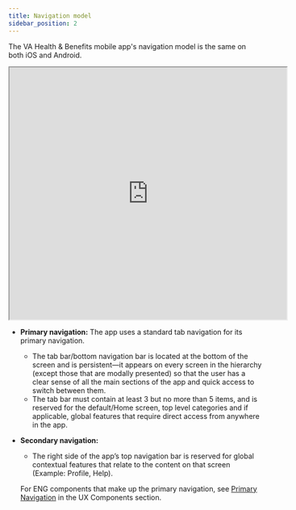```yaml
---
title: Navigation model
sidebar_position: 2
---
```

The VA Health & Benefits mobile app's navigation model is the same on both iOS and Android.

<iframe width="550" height = "500" alt="image of mobile app screen depicting tab bar, top bar with icon]" src="https://www.figma.com/embed?embed_host=share&url=https%3A%2F%2Fwww.figma.com%2Ffile%2Fcdp7Be4UdYesq9fXeqaOgt%2FVAMobile-Navigation2.0-ScreenTemplates-Shipped%25F0%259F%259A%25A2%3Fnode-id%3D618%253A2662%26t%3D5UziMU7XqCBMFsno-1" allowfullscreen></iframe>

* **Primary navigation:** The  app uses a standard tab navigation for its primary navigation.
  * The tab bar/bottom navigation bar is located at the bottom of the screen and is persistent—it appears on every screen in the hierarchy (except those that are modally presented) so that the user has a clear sense of all the main sections of the app and quick access to switch between them.
  * The tab bar must contain at least 3 but no more than 5 items, and is reserved for the default/Home screen, top level categories and if applicable, global features that require direct access from anywhere in the app.
* **Secondary navigation:**
  * The right side of the app’s top navigation bar is reserved for global contextual features that relate to the content on that screen (Example: Profile, Help).

  For ENG components that make up the primary navigation, see [Primary Navigation](/va-mobile-app/docs/Design%20System/Components/Navigation/Primary/) in the UX Components section.
